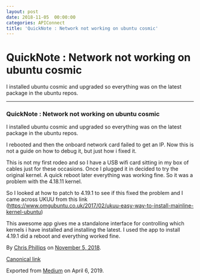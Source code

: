 ```yaml
---
layout: post
date: 2018-11-05  00:00:00
categories: APIConnect
title: 'QuickNote : Network not working on ubuntu cosmic'
---
```


QuickNote : Network not working on ubuntu cosmic 
================================================

 
I installed ubuntu cosmic and upgraded so everything was on the latest
package in the ubuntu repos.


 
 
 

------------------------------------------------------------------------


 
 
### QuickNote : Network not working on ubuntu cosmic 

I installed ubuntu cosmic and upgraded so everything was on the latest
package in the ubuntu repos.

I rebooted and then the onboard network card failed to get an IP. Now
this is not a guide on how to debug it, but just how i fixed it.

This is not my first rodeo and so I have a USB wifi card sitting in my
box of cables just for these occasions. Once I plugged it in decided to
try the original kernel. A quick reboot later everything was working
fine. So it was a problem with the 4.18.11 kernel.

So I looked at how to patch to 4.19.1 to see if this fixed the problem
and I came across UKUU from this link
(<https://www.omgubuntu.co.uk/2017/02/ukuu-easy-way-to-install-mainline-kernel-ubuntu>)

This awesome app gives me a standalone interface for controlling which
kernels i have installed and installing the latest. I used the app to
install 4.19.1 did a reboot and everything worked fine.





By [Chris Phillips](https://medium.com/@cminion) on
[November 5, 2018](https://medium.com/p/2dd51d745800).

[Canonical
link](https://medium.com/@cminion/quicknote-network-not-working-on-ubuntu-cosmic-2dd51d745800)

Exported from [Medium](https://medium.com) on April 6, 2019.
